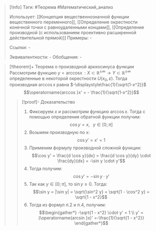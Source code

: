 > [!info]
> Тэги: #Теорема #Математический_анализ   
> 
> Использует: [[Концепция вещественнозначной функции вещественного переменного]], [[Определение окрестности конечной точки с равноудаленными концами]], [[Определение производной (с использованием проективно расширенной действительной прямой)]]
> Примеры: *-*
> 
> Ссылки: *-*
> 
> Эквивалентности: *-*
> Обобщения: *-*

> [!theorem]+ Теорема о производной арккосинуса функции
> Рассмотрим функцию $y = \operatorname{arccos x}:X \subset \mathbb{R^{\pm\infty}}\rightarrow Y \subset \mathbb{R^{\pm\infty}}$ определенные в некоторой окрестности $U(x_0, \varepsilon)$. Тогда производная $\operatorname{arccos }x$ равна $-\displaystyle\frac{1}{\sqrt{1-x^2}}$ $$\operatorname{arccos }x' = - \frac{1}{\sqrt{1-x^2}}$$
> > [!proof]- Доказательство
> > 1. Фиксируем $x$ и рассмотрим функцию $\operatorname{arccos }x$. Тогда с помощью определения обратной функции получим: $$\cos y = x, \;\;\; y \in \left[0; \pi\right]$$
> > 2. Возьмем производную по $x$: $$\cos y' = x' = 1$$
> > 3. Применим формулу производной сложной функции: $$\cos y' = \frac{d \cos y}{dx} = \frac{d \cos y}{dy} \cdot \frac{dy}{dx} = -\sin y \cdot y'$$
> > 4. Тогда получим: $$\cos y' = -\sin y \cdot y'$$
> > 5. Так как $\displaystyle y \in \left[0; \pi\right]$, то $\sin y \geqslant 0$. Тогда: $$\sin y = |\sin y| = \sqrt{\sin^2 y} = \sqrt{1 - \cos^2 y} = \sqrt{1 - x^2}$$
> > 6. Тогда из формул п.2 и п.4, получим: $$\begin{gather*} -\sqrt{1 - x^2} \cdot y' = 1 \\ y' = (\operatorname{arcsin }x)' =-\frac{1}{\sqrt{1 - x^2}} \end{gather*}$$ 
